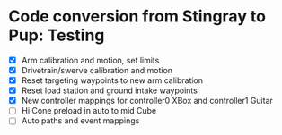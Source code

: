 # Code conversion from Stingray to Pup: Testing

- [x] Arm calibration and motion, set limits
- [x] Drivetrain/swerve calibration and motion
- [x] Reset targeting waypoints to new arm calibration
- [x] Reset load station and ground intake waypoints
- [x] New controller mappings for controller0 XBox and controller1 Guitar
- [ ] Hi Cone preload in auto to mid Cube
- [ ] Auto paths and event mappings
